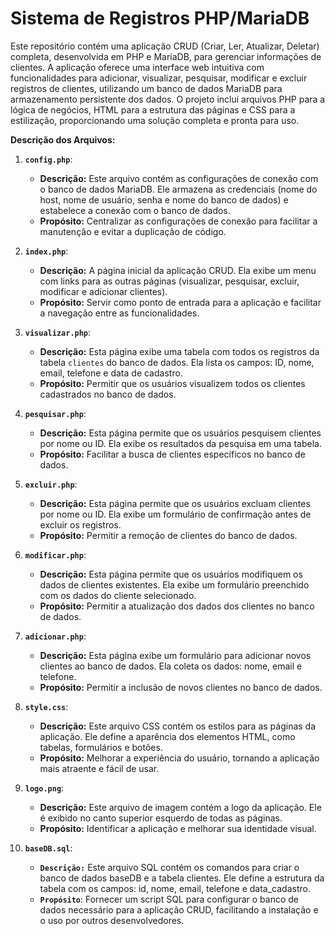 # Sistema de Registros PHP/MariaDB

Este repositório contém uma aplicação CRUD (Criar, Ler, Atualizar, Deletar) completa, desenvolvida em PHP e MariaDB, para gerenciar informações de clientes. A aplicação oferece uma interface web intuitiva com funcionalidades para adicionar, visualizar, pesquisar, modificar e excluir registros de clientes, utilizando um banco de dados MariaDB para armazenamento persistente dos dados. O projeto inclui arquivos PHP para a lógica de negócios, HTML para a estrutura das páginas e CSS para a estilização, proporcionando uma solução completa e pronta para uso.

**Descrição dos Arquivos:**

1.  **`config.php`**:
    * **Descrição:** Este arquivo contém as configurações de conexão com o banco de dados MariaDB. Ele armazena as credenciais (nome do host, nome de usuário, senha e nome do banco de dados) e estabelece a conexão com o banco de dados.
    * **Propósito:** Centralizar as configurações de conexão para facilitar a manutenção e evitar a duplicação de código.

2.  **`index.php`**:
    * **Descrição:** A página inicial da aplicação CRUD. Ela exibe um menu com links para as outras páginas (visualizar, pesquisar, excluir, modificar e adicionar clientes).
    * **Propósito:** Servir como ponto de entrada para a aplicação e facilitar a navegação entre as funcionalidades.

3.  **`visualizar.php`**:
    * **Descrição:** Esta página exibe uma tabela com todos os registros da tabela `clientes` do banco de dados. Ela lista os campos: ID, nome, email, telefone e data de cadastro.
    * **Propósito:** Permitir que os usuários visualizem todos os clientes cadastrados no banco de dados.

4.  **`pesquisar.php`**:
    * **Descrição:** Esta página permite que os usuários pesquisem clientes por nome ou ID. Ela exibe os resultados da pesquisa em uma tabela.
    * **Propósito:** Facilitar a busca de clientes específicos no banco de dados.

5.  **`excluir.php`**:
    * **Descrição:** Esta página permite que os usuários excluam clientes por nome ou ID. Ela exibe um formulário de confirmação antes de excluir os registros.
    * **Propósito:** Permitir a remoção de clientes do banco de dados.

6.  **`modificar.php`**:
    * **Descrição:** Esta página permite que os usuários modifiquem os dados de clientes existentes. Ela exibe um formulário preenchido com os dados do cliente selecionado.
    * **Propósito:** Permitir a atualização dos dados dos clientes no banco de dados.

7.  **`adicionar.php`**:
    * **Descrição:** Esta página exibe um formulário para adicionar novos clientes ao banco de dados. Ela coleta os dados: nome, email e telefone.
    * **Propósito:** Permitir a inclusão de novos clientes no banco de dados.

8.  **`style.css`**:
    * **Descrição:** Este arquivo CSS contém os estilos para as páginas da aplicação. Ele define a aparência dos elementos HTML, como tabelas, formulários e botões.
    * **Propósito:** Melhorar a experiência do usuário, tornando a aplicação mais atraente e fácil de usar.

9.  **`logo.png`**:
    * **Descrição:** Este arquivo de imagem contém a logo da aplicação. Ele é exibido no canto superior esquerdo de todas as páginas.
    * **Propósito:** Identificar a aplicação e melhorar sua identidade visual.

10. **`baseDB.sql`**:
    * **`Descrição:`** Este arquivo SQL contém os comandos para criar o banco de dados baseDB e a tabela clientes. Ele define a estrutura da tabela com os campos: id, nome, email, telefone e data_cadastro.
    * **`Propósito`**: Fornecer um script SQL para configurar o banco de dados necessário para a aplicação CRUD, facilitando a instalação e o uso por outros desenvolvedores.

